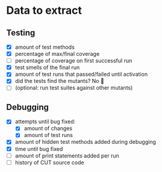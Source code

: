 # Data to extract

## Testing
- [X] amount of test methods
- [X] percentage of max/final coverage
- [ ] percentage of coverage on first successful run
- [X] test smells of the final run
- [X] amount of test runs that passed/failed until activation
- [X] did the tests find the mutants? No 😬
- [ ] (optional: run test suites against other mutants)

## Debugging
- [X] attempts until bug fixed:
  - [X] amount of changes
  - [X] amount of test runs
- [X] amount of hidden test methods added during debugging
- [X] time until bug fixed
- [ ] amount of print statements added per run
- [ ] history of CUT source code
